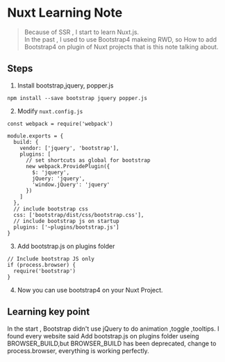 # Nuxt Learning Note

> Because of SSR , I start to learn Nuxt.js.  
In the past , I used to use Bootstrap4 makeing RWD, so How to add Bootstrap4 on plugin of Nuxt projects that is this note talking about.


## Steps
1. Install bootstrap,jquery, popper.js   
```
npm install --save bootstrap jquery popper.js
```
2. Modify `nuxt.config.js`
```
const webpack = require('webpack')

module.exports = {
  build: {
    vendor: ['jquery', 'bootstrap'],
    plugins: [
      // set shortcuts as global for bootstrap
      new webpack.ProvidePlugin({
        $: 'jquery',
        jQuery: 'jquery',
        'window.jQuery': 'jquery'
      })
    ]
  },
  // include bootstrap css
  css: ['bootstrap/dist/css/bootstrap.css'],
  // include bootstrap js on startup
  plugins: ['~plugins/bootstrap.js']
}
```
3. Add bootstrap.js on plugins folder
```
// Include bootstrap JS only 
if (process.browser) {
  require('bootstrap')
}
```
4. Now you can use bootstrap4 on your Nuxt Project.
## Learning key point
In the start , Bootstrap didn't use jQuery to do animation ,toggle ,tooltips.
I found every website said Add bootstrap.js on plugins folder useing BROWSER_BUILD,but BROWSER_BUILD has been deprecated, change to process.browser, everything is working perfectly.

